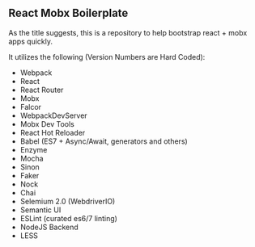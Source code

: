 ## React Mobx Boilerplate

As the title suggests, this is a repository to help bootstrap react + mobx apps quickly.

It utilizes the following (Version Numbers are Hard Coded):

* Webpack
* React
* React Router
* Mobx
* Falcor
* WebpackDevServer
* Mobx Dev Tools
* React Hot Reloader
* Babel (ES7 + Async/Await, generators and others)
* Enzyme
* Mocha
* Sinon
* Faker
* Nock
* Chai
* Selemium 2.0 (WebdriverIO)
* Semantic UI
* ESLint (curated es6/7 linting)
* NodeJS Backend
* LESS
